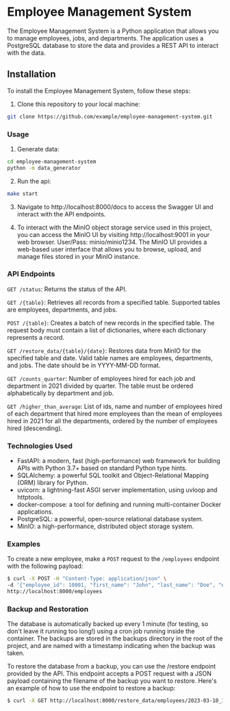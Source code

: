 # Employee Management System

The Employee Management System is a Python application that allows you to manage employees, jobs, and departments. The application uses a PostgreSQL database to store the data and provides a REST API to interact with the data.

## Installation

To install the Employee Management System, follow these steps:

1. Clone this repository to your local machine:


```bash
git clone https://github.com/example/employee-management-system.git
```
### Usage

1. Generate data:

```bash
cd employee-management-system
python -m data_generator
```

2. Run the api:

```bash
make start
```

3. Navigate to http://localhost:8000/docs to access the Swagger UI and interact with the API endpoints.

4. To interact with the MinIO object storage service used in this project, you can access the MinIO UI by visiting http://localhost:9001 in your web browser. User/Pass: minio/minio1234. The MinIO UI provides a web-based user interface that allows you to browse, upload, and manage files stored in your MinIO instance.

### API Endpoints

`GET /status`: Returns the status of the API.

`GET /{table}`: Retrieves all records from a specified table. Supported tables are employees, departments, and jobs.

`POST /{table}`: Creates a batch of new records in the specified table. The request body must contain a list of dictionaries, where each dictionary represents a record.

`GET /restore_data/{table}/{date}`: Restores data from MinIO for the specified table and date. Valid table names are employees, departments, and jobs. The date should be in YYYY-MM-DD format.

`GET /counts_quarter`: Number of employees hired for each job and department in 2021 divided by quarter. The table must be ordered alphabetically by department and job.

`GET /higher_than_average`: List of ids, name and number of employees hired of each department that hired more employees than the mean of employees hired in 2021 for all the departments, ordered by the number of employees hired (descending).

### Technologies Used

- FastAPI: a modern, fast (high-performance) web framework for building APIs with Python 3.7+ based on standard Python type hints.
- SQLAlchemy: a powerful SQL toolkit and Object-Relational Mapping (ORM) library for Python.
- uvicorn: a lightning-fast ASGI server implementation, using uvloop and httptools.
- docker-compose: a tool for defining and running multi-container Docker applications.
- PostgreSQL: a powerful, open-source relational database system.
- MinIO: a high-performance, distributed object storage system.


### Examples

To create a new employee, make a `POST` request to the `/employees` endpoint with the following payload:

```bash
$ curl -X POST -H "Content-Type: application/json" \
-d '{"employee_id": 10001, "first_name": "John", "last_name": "Doe", "email": "johndoe@example.com", "hire_date": "2022-04-01", "job_id": "SA_MAN", "salary": 10000.0, "department_id": 80}' \
http://localhost:8000/employees
```

###  Backup and Restoration

The database is automatically backed up every 1 minute (for testing, so don't leave it running too long!) using a cron job running inside the container. The backups are stored in the backups directory in the root of the project, and are named with a timestamp indicating when the backup was taken.

To restore the database from a backup, you can use the /restore endpoint provided by the API. This endpoint accepts a POST request with a JSON payload containing the filename of the backup you want to restore. Here's an example of how to use the endpoint to restore a backup:

```bash
$ curl -X GET http://localhost:8000/restore_data/employees/2023-03-10_10-03
```